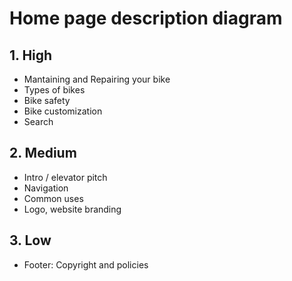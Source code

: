 # Home page description diagram

## 1. High

- Mantaining and Repairing your bike
- Types of bikes
- Bike safety
- Bike customization
- Search

## 2. Medium

- Intro / elevator pitch
- Navigation
- Common uses
- Logo, website branding

## 3. Low

- Footer: Copyright and policies